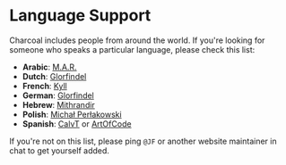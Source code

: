 # Language Support

Charcoal includes people from around the world. If you're looking for someone who speaks a particular language, please check this list:

* **Arabic**: [M.A.R.](http://stackexchange.com/users/3841881/m-a-r)
* **Dutch**: [Glorfindel](http://stackexchange.com/users/6085540/glorfindel)
* **French**: [Kyll](http://stackexchange.com/users/5221606/kyll)
* **German**: [Glorfindel](http://stackexchange.com/users/6085540/glorfindel)
* **Hebrew**: [Mithrandir](http://stackexchange.com/users/5129611/mithrandir)
* **Polish**: [Michał Perłakowski](http://stackexchange.com/users/4768421/micha%c5%82-per%c5%82akowski)
* **Spanish**: [CalvT](http://stackexchange.com/users/1245478/calvt) or [ArtOfCode](https://stackexchange.com/users/3457374/artofcode)

If you're not on this list, please ping `@JF` or another website maintainer in chat to get yourself added. 
